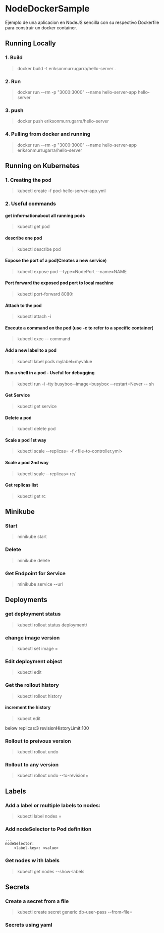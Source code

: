 # NodeDockerSample

Ejemplo de una aplicacion en NodeJS sencilla con su respectivo Dockerfile para construir un docker container.

## Running Locally

### 1. Build

> docker build -t eriksonmurrugarra/hello-server .

### 2. Run

> docker run --rm -p "3000:3000" --name hello-server-app hello-server

### 3. push
> docker push eriksonmurrugarra/hello-server
 
### 4. Pulling from docker and running

> docker run --rm -p "3000:3000" --name hello-server-app eriksonmurrugarra/hello-server

## Running on Kubernetes

### 1. Creating the pod

> kubectl create -f pod-hello-server-app.yml

### 2. Useful commands

#### get informationabout all running pods
> kubectl get pod        

#### describe one pod
> kubectl describe pod <pod>

#### Expose the port of a pod(Creates a new service)
> kubectl expose pod <pod> --type=NodePort --name=NAME

#### Port forward the exposed pod port to local machine
> kubectl port-forward <pod> 8080:<podport>

#### Attach to the pod
> kubectl attach <pod> -i

#### Execute a command on the pod (use -c to refer to a specific container)
> kubectl exec <pod> -- command

#### Add a new label to a pod
> kubectl label pods <pod> mylabel=myvalue

#### Run a shell in a pod - Useful for debugging
> kubectl run -i -tty busybox--image=busybox --restart=Never -- sh

#### Get Service
> kubectl get service

#### Delete a pod
> kubectl delete pod <pod>

#### Scale a pod 1st way
> kubectl scale --replicas=<replicas> -f <file-to-controller.yml>

#### Scale a pod 2nd way
> kubectl scale --replicas=<replicas> rc/<controller-name>

#### Get replicas list
> kubectl get rc



## Minikube

### Start

> minikube start

### Delete

> minikube delete

### Get Endpoint for Service

> minikube service <service> --url
 

## Deployments

### get deployment status
> kubectl rollout status deployment/<deploy>

### change image version
> kubectl set image <dep> <container>=<newimage>

### Edit deployment object
> kubectl edit <dep>

### Get the rollout history
> kubectl rollout history <dep>

#### increment the history
> kubect edit <dep>

below replicas:3
revisionHistoryLimit:100



### Rollout to preivous version
> kubectl rollout undo <dep>

### Rollout to any version
> kubectl rollout undo <dep> --to-revision=<n>



## Labels

### Add a label or multiple labels to nodes:
> kubectl label nodes <node> <label-key>=<value>

### Add nodeSelector to Pod definition
```
...
nodeSelector:
    <label-key>: <value>
```
### Get nodes w ith labels
> kubectl get nodes --show-labels


## Secrets

### Create a secret from a file
> kubectl create secret generic db-user-pass --from-file=<file>

### Secrets using yaml


